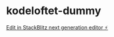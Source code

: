 # kodeloftet-dummy

[Edit in StackBlitz next generation editor ⚡️](https://stackblitz.com/~/github.com/AndyKodehode/kodeloftet-dummy)